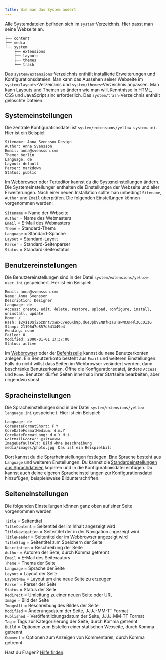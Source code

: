 ```yaml
---
Title: Wie man das System ändert
---
```

Alle Systemdateien befinden sich im `system`-Verzeichnis. Hier passt man seine Webseite an.

    ├── content
    ├── media
    └── system
        ├── extensions
        ├── layouts
        ├── themes
        └── trash

Das `system/extensions`-Verzeichnis enthält installierte Erweiterungen und Konfigurationsdateien. Man kann das Aussehen seiner Webseite im `system/layouts`-Verzeichnis und `system/themes`-Verzeichnis anpassen. Man kann Layouts und Themen so ändern wie man will, Kenntnisse in HTML, CSS und JavaScript sind erforderlich. Das `system/trash`-Verzeichnis enthält gelöschte Dateien.

## Systemeinstellungen

Die zentrale Konfigurationsdatei ist `system/extensions/yellow-system.ini`. Hier ist ein Beispiel:

    Sitename: Anna Svensson Design
    Author: Anna Svensson
    Email: anna@svensson.com
    Theme: berlin
    Language: de
    Layout: default
    Parser: markdown
    Status: public

Im [Webbrowser](https://github.com/datenstrom/yellow-extensions/tree/master/source/edit/README-de.md) oder Texteditor kannst du die Systemeinstellungen ändern. Die Systemeinstellungen enthalten die Einstellungen der Webseite und aller Erweiterungen. Nach einer neuen Installation sollte man unbedingt `Sitename`, `Author` und `Email` überprüfen. Die folgenden Einstellungen können vorgenommen werden:

`Sitename` = Name der Webseite  
`Author` = Name des Webmasters  
`Email` = E-Mail des Webmasters  
`Theme` = Standard-Thema  
`Language` = Standard-Sprache  
`Layout` = Standard-Layout  
`Parser` = Standard-Seitenparser  
`Status` = Standard-Seitenstatus  

## Benutzereinstellungen

Die Benutzereinstellungen sind in der Datei `system/extensions/yellow-user.ini` gespeichert. Hier ist ein Beispiel:

    Email: anna@svensson.com
    Name: Anna Svensson
    Description: Designer
    Language: de
    Access: create, edit, delete, restore, upload, configure, install, uninstall, update
    Home: /
    Hash: $2y$10$j26zDnt/xaWxC/eqGKb9p.d6e3pbVENDfRzauTawNCUHHl3CCOIzG
    Stamp: 21196d7e857d541849e4
    Pending: none
    Failed: 0
    Modified: 2000-01-01 13:37:00
    Status: active

Im [Webbrowser](https://github.com/datenstrom/yellow-extensions/tree/master/source/edit/README-de.md) oder der [Befehlszeile](https://github.com/datenstrom/yellow-extensions/tree/master/source/command/README-de.md) kannst du neue Benutzerkonten anlegen. Ein Benutzerkonto besteht aus `Email` und weiteren Einstellungen. Falls du nicht willst dass Seiten im Webbrowser verändert werden, dann beschränke Benutzerkonten. Öffne die Konfigurationsdatei, ändere `Access` und `Home`. Benutzer dürfen Seiten innerhalb ihrer Startseite bearbeiten, aber nirgendwo sonst.

## Spracheinstellungen

Die Spracheinstellungen sind in der Datei `system/extensions/yellow-language.ini` gespeichert. Hier ist ein Beispiel:

    Language: de
    CoreDateFormatShort: F Y
    CoreDateFormatMedium: d.m.Y
    CoreDateFormatLong: d.m.Y H:i
    EditMailFooter: @sitename
    ImageDefaultAlt: Bild ohne Beschreibung
    media/images/photo.jpg: Das ist ein Beispielbild

Dort kannst du die Spracheinstellungen festlegen. Eine Sprache besteht aus `Language` und weiteren Einstellungen. Du kannst die [Standardeinstellungen aus Sprachdateien](https://github.com/datenstrom/yellow-extensions/blob/master/source/german/german.txt) kopieren und in die Konfigurationsdatei einfügen. Du kannst auch deine eigenen Spracheinstellungen zur Konfigurationsdatei hinzufügen, beispielsweise Bildunterschriften.

## Seiteneinstellungen

Die folgenden Einstellungen können ganz oben auf einer Seite vorgenommen werden

`Title` = Seitentitel  
`TitleContent` = Seitentitel der im Inhalt angezeigt wird  
`TitleNavigation` = Seitentitel der in der Navigation angezeigt wird  
`TitleHeader` = Seitentitel der im Webbrowser angezeigt wird  
`TitleSlug` = Seitentitel zum Speichern der Seite  
`Description` = Beschreibung der Seite  
`Author` = Autoren der Seite, durch Komma getrennt  
`Email` = E-Mail des Seitenautors  
`Theme` = Thema der Seite  
`Language` = Sprache der Seite  
`Layout` = Layout der Seite  
`LayoutNew` = Layout um eine neue Seite zu erzeugen  
`Parser` = Parser der Seite  
`Status` = Status der Seite  
`Redirect` = Umleitung zu einer neuen Seite oder URL  
`Image` = Bild der Seite  
`ImageAlt` = Beschreibung des Bildes der Seite  
`Modified` = Änderungsdatum der Seite, JJJJ-MM-TT Format  
`Published` = Veröffentlichungsdatum der Seite, JJJJ-MM-TT Format  
`Tag` = Tags zur Kategorisierung der Seite, durch Komma getrennt  
`Build` = Optionen zum Erstellen einer statischen Webseite, durch Komma getrennt  
`Comment` = Optionen zum Anzeigen von Kommentaren, durch Komma getrennt  

Hast du Fragen? [Hilfe finden](.).
